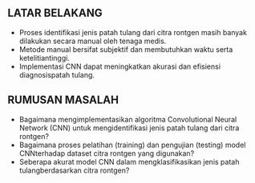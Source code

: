 ## LATAR BELAKANG

- Proses identifikasi jenis patah tulang dari citra rontgen masih banyak dilakukan secara manual oleh tenaga medis.
- Metode manual bersifat subjektif dan membutuhkan waktu serta ketelitiantinggi.
- Implementasi CNN dapat meningkatkan akurasi dan efisiensi diagnosispatah tulang.

## RUMUSAN MASALAH

- Bagaimana mengimplementasikan algoritma Convolutional Neural Network (CNN) untuk mengidentifikasi jenis patah tulang dari citra rontgen?
- Bagaimana proses pelatihan (training) dan pengujian (testing) model CNNterhadap dataset citra rontgen yang digunakan?
- Seberapa akurat model CNN dalam mengklasifikasikan jenis patah tulangberdasarkan citra rontgen?
